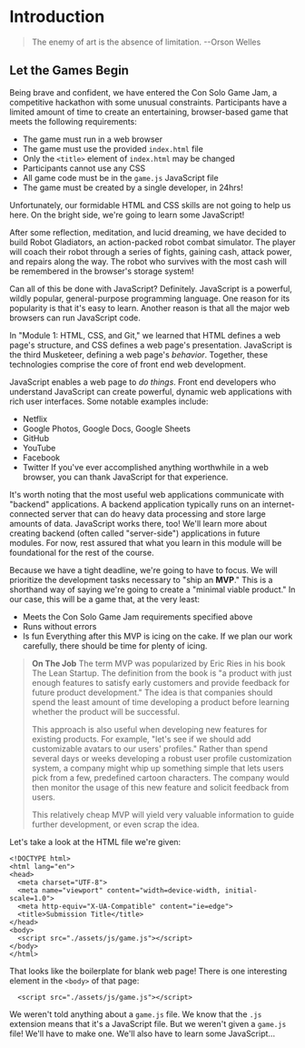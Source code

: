 Introduction
===

> The enemy of art is the absence of limitation.
> --Orson Welles

Let the Games Begin
---

Being brave and confident, we have entered the Con Solo Game Jam, a
competitive hackathon with some unusual constraints. Participants have a limited
amount of time to create an entertaining, browser-based game that meets the
following requirements:
  - The game must run in a web browser
  - The game must use the provided `index.html` file
  - Only the `<title>` element of `index.html` may be changed
  - Participants cannot use any CSS
  - All game code must be in the `game.js` JavaScript file
  - The game must be created by a single developer, in 24hrs!

Unfortunately, our formidable HTML and CSS skills are not going to help us here.
On the bright side, we're going to learn some JavaScript!

After some reflection, meditation, and lucid dreaming, we have decided to build
Robot Gladiators, an action-packed robot combat simulator. The player
will coach their robot through a series of fights, gaining cash, attack
power, and repairs along the way. The robot who survives with the most cash
will be remembered in the browser's storage system!

Can all of this be done with JavaScript? Definitely. JavaScript is a powerful,
wildly popular, general-purpose programming language. One reason for its
popularity is that it's easy to learn. Another reason is that all the major web
browsers can run JavaScript code. 

In "Module 1: HTML, CSS, and Git," we learned that HTML defines a web page's
structure, and CSS defines a web page's presentation. JavaScript is the third
Musketeer, defining a web page's *behavior*. Together, these technologies
comprise the core of front end web development. 

JavaScript enables a web page to *do things*. Front end developers who
understand JavaScript can create powerful, dynamic web applications with rich
user interfaces. Some notable examples include:
  - Netflix
  - Google Photos, Google Docs, Google Sheets
  - GitHub
  - YouTube
  - Facebook
  - Twitter
If you've ever accomplished anything worthwhile in a web browser, you can thank
JavaScript for that experience.

It's worth noting that the most useful web applications communicate with
"backend" applications. A backend application typically runs on an
internet-connected server that can do heavy data processing and store large
amounts of data. JavaScript works there, too! We'll learn more about creating
backend (often called "server-side") applications in future modules. For now,
rest assured that what you learn in this module will be foundational for the
rest of the course.

Because we have a tight deadline, we're going to have to focus. We will
prioritize the development tasks necessary to "ship an **MVP**." This is a
shorthand way of saying we're going to create a "minimal viable product." In
our case, this will be a game that, at the very least:
  - Meets the Con Solo Game Jam requirements specified above
  - Runs without errors
  - Is fun
Everything after this MVP is icing on the cake. If we plan our work carefully,
there should be time for plenty of icing.

> **On The Job** The term MVP was popularized by Eric Ries in his book The Lean
> Startup. The definition from the book is "a product with just enough features
> to satisfy early customers and provide feedback for future product
> development." The idea is that companies should spend the least amount of time
> developing a product before learning whether the product will be successful. 
> 
> This approach is also useful when developing new features for existing
> products. For example, "let's see if we should add customizable avatars to our
> users' profiles." Rather than spend several days or weeks developing a robust
> user profile customization system, a company might whip up something simple
> that lets users pick from a few, predefined cartoon characters. The company
> would then monitor the usage of this new feature and solicit feedback from
> users.
>
> This relatively cheap MVP will yield very valuable information to guide
> further development, or even scrap the idea.

 

Let's take a look at the HTML file we're given:


```
<!DOCTYPE html>
<html lang="en">
<head>
  <meta charset="UTF-8">
  <meta name="viewport" content="width=device-width, initial-scale=1.0">
  <meta http-equiv="X-UA-Compatible" content="ie=edge">
  <title>Submission Title</title>
</head>
<body>
  <script src="./assets/js/game.js"></script>
</body>
</html>
```

That looks like the boilerplate for blank web page! There is one interesting
element in the `<body>` of that page:

```
  <script src="./assets/js/game.js"></script>
```

We weren't told anything about a `game.js` file. We know that the `.js`
extension means that it's a JavaScript file. But we weren't given a `game.js`
file! We'll have to make one. We'll also have to learn some JavaScript...



	
